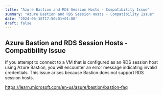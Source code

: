 ```yaml
---
title: "Azure Bastion and RDS Session Hosts - Compatibility Issue"
summary: "Azure Bastion and RDS Session Hosts - Compatibility Issue"
date: '2024-06-18T17:50:01+01:00'
draft: false
---
```


## Azure Bastion and RDS Session Hosts - Compatibility Issue

If you attempt to connect to a VM that is configured as an RDS session host using Azure Bastion, you will encounter an error message indicating invalid credentials. This issue arises because Bastion does not support RDS session hosts.

https://learn.microsoft.com/en-us/azure/bastion/bastion-faq
